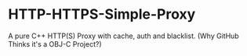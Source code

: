 # HTTP-HTTPS-Simple-Proxy
A pure C++ HTTP(S) Proxy with cache, auth and blacklist. (Why GitHub Thinks it's a OBJ-C Project?)

